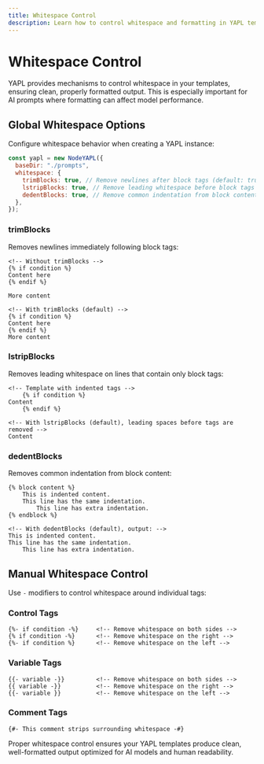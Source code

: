 ```yaml
---
title: Whitespace Control
description: Learn how to control whitespace and formatting in YAPL templates
---
```


# Whitespace Control

YAPL provides mechanisms to control whitespace in your templates, ensuring clean, properly formatted output. This is especially important for AI prompts where formatting can affect model performance.

## Global Whitespace Options

Configure whitespace behavior when creating a YAPL instance:

```javascript
const yapl = new NodeYAPL({
  baseDir: "./prompts",
  whitespace: {
    trimBlocks: true, // Remove newlines after block tags (default: true)
    lstripBlocks: true, // Remove leading whitespace before block tags (default: true)
    dedentBlocks: true, // Remove common indentation from block content (default: true)
  },
});
```

### trimBlocks

Removes newlines immediately following block tags:

```yapl
<!-- Without trimBlocks -->
{% if condition %}
Content here
{% endif %}

More content

<!-- With trimBlocks (default) -->
{% if condition %}
Content here
{% endif %}
More content
```

### lstripBlocks

Removes leading whitespace on lines that contain only block tags:

```yapl
<!-- Template with indented tags -->
    {% if condition %}
Content
    {% endif %}

<!-- With lstripBlocks (default), leading spaces before tags are removed -->
Content
```

### dedentBlocks

Removes common indentation from block content:

```yapl
{% block content %}
    This is indented content.
    This line has the same indentation.
        This line has extra indentation.
{% endblock %}

<!-- With dedentBlocks (default), output: -->
This is indented content.
This line has the same indentation.
    This line has extra indentation.
```

## Manual Whitespace Control

Use `-` modifiers to control whitespace around individual tags:

### Control Tags

```yapl
{%- if condition -%}     <!-- Remove whitespace on both sides -->
{% if condition -%}      <!-- Remove whitespace on the right -->
{%- if condition %}      <!-- Remove whitespace on the left -->
```

### Variable Tags

```yapl
{{- variable -}}         <!-- Remove whitespace on both sides -->
{{ variable -}}          <!-- Remove whitespace on the right -->
{{- variable }}          <!-- Remove whitespace on the left -->
```

### Comment Tags

```yapl
{#- This comment strips surrounding whitespace -#}
```

Proper whitespace control ensures your YAPL templates produce clean, well-formatted output optimized for AI models and human readability.

